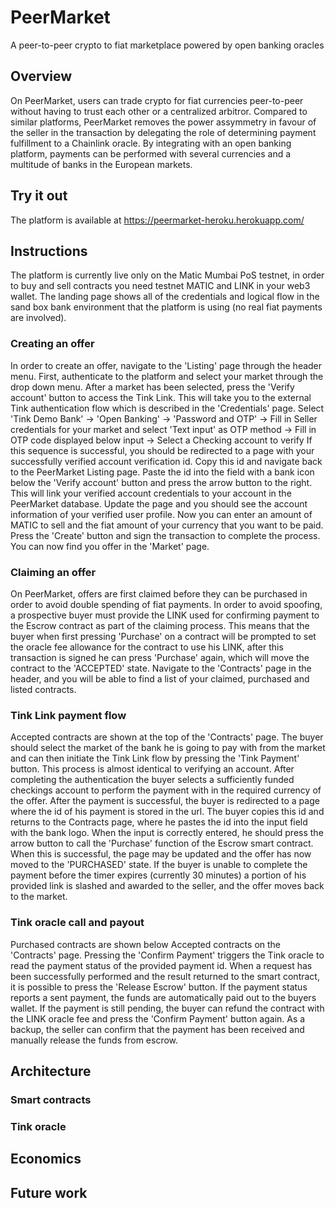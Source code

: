 # PeerMarket
A peer-to-peer crypto to fiat marketplace powered by open banking oracles

## Overview
On PeerMarket, users can trade crypto for fiat currencies peer-to-peer without having to trust each other or a centralized arbitror. Compared to similar platforms, 
PeerMarket removes the power assymmetry in favour of the seller in the transaction by delegating the role of determining payment fulfillment to a Chainlink oracle.
By integrating with an open banking platform, payments can be performed with several currencies and a multitude of banks in the European markets.

## Try it out
The platform is available at https://peermarket-heroku.herokuapp.com/

## Instructions
The platform is currently live only on the Matic Mumbai PoS testnet, in order to buy and sell contracts you need testnet MATIC and LINK in your web3 wallet.
The landing page shows all of the credentials and logical flow in the sand box bank environment that the platform is using (no real fiat payments are involved).

### Creating an offer
In order to create an offer, navigate to the 'Listing' page through the header menu. First, authenticate to the platform and select your market through the drop down menu.
After a market has been selected, press the 'Verify account' button to access the Tink Link. This will take you to the external Tink authentication flow which is described in the 'Credentials' page.
Select 'Tink Demo Bank' -> 'Open Banking' -> 'Password and OTP' -> Fill in Seller credentials for your market and select 'Text input' as OTP method -> Fill in OTP code displayed below input -> Select a Checking account to verify
If this sequence is successful, you should be redirected to a page with your successfully verified account verification id. Copy this id and navigate back to the PeerMarket Listing page.
Paste the id into the field with a bank icon below the 'Verify account' button and press the arrow button to the right. This will link your verified account credentials to your account in the PeerMarket database.
Update the page and you should see the account information of your verified user profile. Now you can enter an amount of MATIC to sell and the fiat amount of your currency that you want to be paid.
Press the 'Create' button and sign the transaction to complete the process. You can now find you offer in the 'Market' page.

### Claiming an offer
On PeerMarket, offers are first claimed before they can be purchased in order to avoid double spending of fiat payments. In order to avoid spoofing,
a prospective buyer must provide the LINK used for confirming payment to the Escrow contract as part of the claiming process. This means that the buyer when first pressing
'Purchase' on a contract will be prompted to set the oracle fee allowance for the contract to use his LINK, after this transaction is signed he can press 'Purchase' again,
which will move the contract to the 'ACCEPTED' state. Navigate to the 'Contracts' page in the header, and you will be able to find a list of your claimed, purchased and listed contracts.

### Tink Link payment flow
Accepted contracts are shown at the top of the 'Contracts' page. The buyer should select the market of the bank he is going to pay with from the market and can
then initiate the Tink Link flow by pressing the 'Tink Payment' button. This process is almost identical to verifying an account. After completing the authentication the buyer 
selects a sufficiently funded checkings account to perform the payment with in the required currency of the offer. After the payment is successful, the buyer is redirected
to a page where the id of his payment is stored in the url. The buyer copies this id and returns to the Contracts page, where he pastes the id into the input field with the bank logo.
When the input is correctly entered, he should press the arrow button to call the 'Purchase' function of the Escrow smart contract. When this is successful, the page may be updated and the offer
has now moved to the 'PURCHASED' state. If the buyer is unable to complete the payment before the timer expires (currently 30 minutes) a portion of his provided link is slashed and awarded to the seller, and the offer moves back to the market. 

### Tink oracle call and payout
Purchased contracts are shown below Accepted contracts on the 'Contracts' page. Pressing the 'Confirm Payment' triggers the Tink oracle to read the payment status of the provided payment id.
When a request has been successfully performed and the result returned to the smart contract, it is possible to press the 'Release Escrow' button. If the payment status reports a sent payment,
the funds are automatically paid out to the buyers wallet. If the payment is still pending, the buyer can refund the contract with the LINK oracle fee and press the 'Confirm Payment' button again.
As a backup, the seller can confirm that the payment has been received and manually release the funds from escrow.

## Architecture

### Smart contracts

### Tink oracle

## Economics

## Future work
